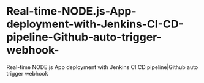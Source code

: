# Real-time-NODE.js-App-deployment-with-Jenkins-CI-CD-pipeline-Github-auto-trigger-webhook-
Real-time NODE.js App deployment with Jenkins CI CD pipeline|Github auto trigger webhook 
